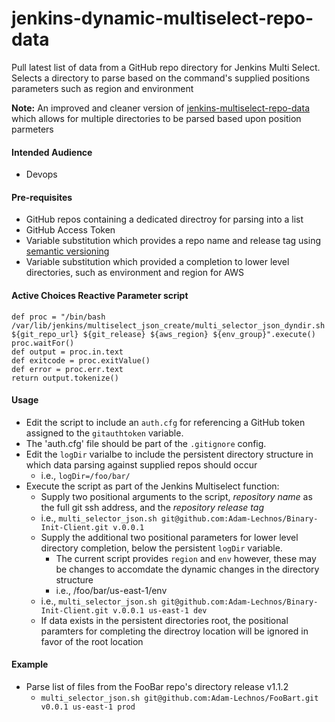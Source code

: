 # jenkins-dynamic-multiselect-repo-data
Pull latest list of data from a GitHub repo directory for Jenkins Multi Select. Selects a directory to parse based on the command's supplied positions parameters such as region and environment

**Note:** An improved and cleaner version of [jenkins-multiselect-repo-data](../../../jenkins-multiselect-repo-data) which allows for multiple directories to be parsed based upon position parmeters

#### Intended Audience
* Devops

#### Pre-requisites
* GitHub repos containing a dedicated directroy for parsing into a list
* GitHub Access Token
* Variable substitution which provides a repo name and release tag using [semantic versioning](https://semver.org/)
* Variable substitution which provided a completion to lower level directories, such as environment and region for AWS

#### Active Choices Reactive Parameter script
```
def proc = "/bin/bash /var/lib/jenkins/multiselect_json_create/multi_selector_json_dyndir.sh ${git_repo_url} ${git_release} ${aws_region} ${env_group}".execute()
proc.waitFor()
def output = proc.in.text
def exitcode = proc.exitValue()
def error = proc.err.text
return output.tokenize()
```

#### Usage
* Edit the script to include an `auth.cfg` for referencing a GitHub token assigned to the `gitauthtoken` variable. 
* The 'auth.cfg' file should be part of the `.gitignore` config.
* Edit the `logDir` varialbe to include the persistent directory structure in which data parsing against supplied repos should occur
  * i.e., `logDir=/foo/bar/`
* Execute the script as part of the Jenkins Multiselect function:
  * Supply two positional arguments to the script, *repository name* as the full git ssh address, and the *repository release tag*
  * i.e., `multi_selector_json.sh git@github.com:Adam-Lechnos/Binary-Init-Client.git v.0.0.1`
  * Supply the additional two positional parameters for lower level directory completion, below the persistent `logDir` variable.
    * The current script provides `region` and `env` however, these may be changes to accomdate the dynamic changes in the directory structure
    * i.e., /foo/bar/us-east-1/env
  * i.e., `multi_selector_json.sh git@github.com:Adam-Lechnos/Binary-Init-Client.git v.0.0.1 us-east-1 dev`
  * If data exists in the persistent directories root, the positional paramters for completing the directroy location will be ignored in favor of the root location  

#### Example
* Parse list of files from the FooBar repo's directory release v1.1.2
  * `multi_selector_json.sh git@github.com:Adam-Lechnos/FooBart.git v0.0.1 us-east-1 prod`

